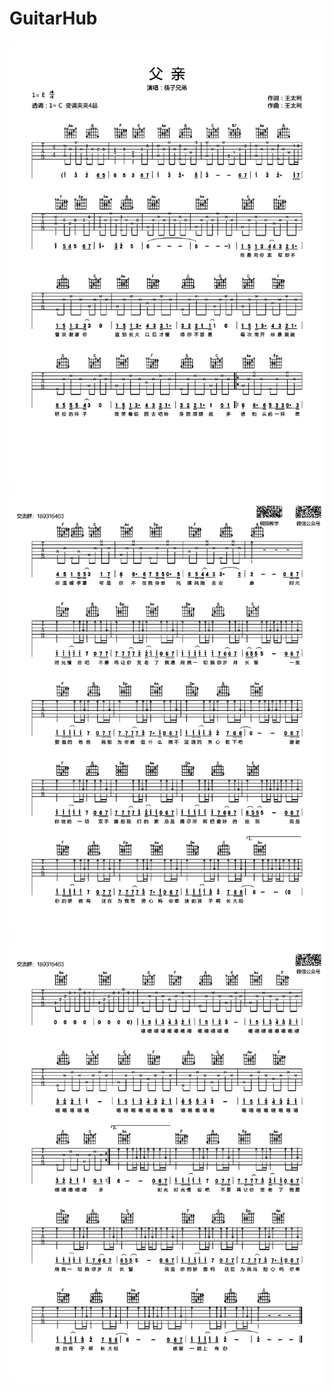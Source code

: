 # GuitarHub

![筷子兄弟《父亲》吉他谱_C调高清版_0](./筷子兄弟《父亲》吉他谱_C调高清版_0.jpg)
![筷子兄弟《父亲》吉他谱_C调高清版_1](./筷子兄弟《父亲》吉他谱_C调高清版_1.jpg)
![筷子兄弟《父亲》吉他谱_C调高清版_2](./筷子兄弟《父亲》吉他谱_C调高清版_2.jpg)
